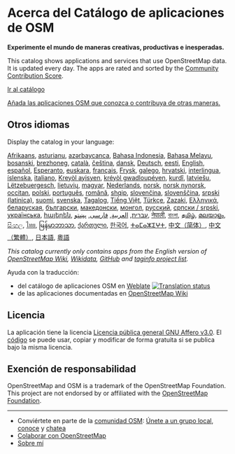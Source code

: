 # Acerca del Catálogo de aplicaciones de OSM

**Experimente el mundo de maneras creativas, productivas e inesperadas.**

This catalog shows applications and services that use OpenStreetMap data. It is
updated every day. The apps are rated and sorted by the [Community Contribution
Score](/docs/score).

[Ir al catálogo](https://osm-apps.org)

[Añada las aplicaciones OSM que conozca o contribuya de otras
maneras.](https://wiki.openstreetmap.org/wiki/OSM_Apps_Catalog)

## Otros idiomas

Display the catalog in your language:

[Afrikaans](/?lang=af), [asturianu](/?lang=ast), [azərbaycanca](/?lang=az),
[Bahasa Indonesia](/?lang=id), [Bahasa Melayu](/?lang=ms),
[bosanski](/?lang=bs), [brezhoneg](/?lang=br), [català](/?lang=ca),
[čeština](/?lang=cs), [dansk](/?lang=da), [Deutsch](/?lang=de),
[eesti](/?lang=et), [English](/?lang=en), [español](/?lang=es),
[Esperanto](/?lang=eo), [euskara](/?lang=eu), [français](/?lang=fr),
[Frysk](/?lang=fy), [galego](/?lang=gl), [hrvatski](/?lang=hr),
[interlingua](/?lang=ia), [íslenska](/?lang=is), [italiano](/?lang=it), [Kreyòl
ayisyen](/?lang=ht), [kréyòl gwadloupéyen](/?lang=gcf), [kurdî](/?lang=ku),
[latviešu](/?lang=lv), [Lëtzebuergesch](/?lang=lb), [lietuvių](/?lang=lt),
[magyar](/?lang=hu), [Nederlands](/?lang=nl), [norsk](/?lang=no), [norsk
nynorsk](/?lang=nn), [occitan](/?lang=oc), [polski](/?lang=pl),
[português](/?lang=pt), [română](/?lang=ro), [shqip](/?lang=sq),
[slovenčina](/?lang=sk), [slovenščina](/?lang=sl), [srpski
(latinica)](/?lang=sr-latn), [suomi](/?lang=fi), [svenska](/?lang=sv),
[Tagalog](/?lang=tl), [Tiếng Việt](/?lang=vi), [Türkçe](/?lang=tr),
[Zazaki](/?lang=diq), [Ελληνικά](/?lang=el), [беларуская](/?lang=be),
[български](/?lang=bg), [македонски](/?lang=mk), [монгол](/?lang=mn),
[русский](/?lang=ru), [српски / srpski](/?lang=sr), [українська](/?lang=uk),
[հայերեն](/?lang=hy), [עברית](/?lang=he), [العربية](/?lang=ar),
[فارسی](/?lang=fa), [پښتو](/?lang=ps), [नेपाली](/?lang=ne), [বাংলা](/?lang=bn),
[தமிழ்](/?lang=ta), [മലയാളം](/?lang=ml), [සිංහල](/?lang=si), [ไทย](/?lang=th),
[မြန်မာဘာသာ](/?lang=my), [ქართული](/?lang=ka), [한국어](/?lang=ko),
[ⵜⴰⵎⴰⵣⵉⵖⵜ](/?lang=tzm), [中文（简体）](/?lang=zh-hans), [中文（繁體）](/?lang=zh-hant),
[日本語](/?lang=ja), [粵語](/?lang=yue)

_This catalog currently only contains apps from the English version of
[OpenStreetMap Wiki](https://wiki.openstreetmap.org/),
[Wikidata](https://www.wikidata.org/), [GitHub](https://github.com/) and
[taginfo project list](https://taginfo.openstreetmap.org/projects)._

Ayuda con la traducción:

- del catálogo de aplicaciones OSM en
  [Weblate](https://hosted.weblate.org/projects/osm-apps-catalog/osm-apps-catalog)
  <a href="https://hosted.weblate.org/engage/osm-apps-catalog/" target="_blank" rel="noreferrer">
  <img src="https://hosted.weblate.org/widget/osm-apps-catalog/svg-badge.svg" alt="Translation status" />
  </a>
- de las aplicaciones documentadas en [OpenStreetMap
  Wiki](https://wiki.openstreetmap.org/wiki/Wiki_Translation)

## Licencia

La aplicación tiene la licencia [Licencia pública general GNU Affero
v3.0](https://github.com/ToastHawaii/osm-apps-catalog/blob/main/LICENSE). El
[código](https://github.com/ToastHawaii/osm-apps-catalog) se puede usar, copiar
y modificar de forma gratuita si se publica bajo la misma licencia.

## Exención de responsabilidad

OpenStreetMap and OSM is a trademark of the OpenStreetMap Foundation. This
project are not endorsed by or affiliated with the [OpenStreetMap
Foundation](https://osmfoundation.org/).

---

- Conviértete en parte de la [comunidad
  OSM](https://resultmaps.neis-one.org/oooc?layers=B&zoom=5&lat=47.6215&lon=7.5816&contributors=TTTTTT):
  [Únete a un grupo local](https://usergroups.openstreetmap.de/),
  [conoce](https://osmcal.org/) y [chatea](https://community.osm.be/)
- [Colaborar con
  OpenStreetMap](https://wiki.openstreetmap.org/wiki/How_to_contribute)
- [Sobre mí](https://wiki.openstreetmap.org/wiki/User:ToastHawaii)
